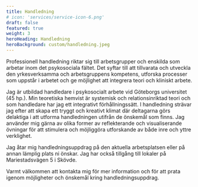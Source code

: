 ```yaml
---
title: Handledning
# icon: 'services/service-icon-6.png'
draft: false
featured: true
weight: 3
heroHeading: Handledning
heroBackground: custom/handledning.jpeg
---
```


Professionell handledning riktar sig till arbetsgrupper och enskilda som arbetar inom det
psykosociala fältet. Det syftar till att tillvarata och utveckla den yrkesverksamma och
arbetsgruppens kompetens, utforska processer som uppstår i arbetet och ge möjlighet att integrera
teori och kliniskt arbete.

Jag är utbildad handledare i psykosocialt arbete vid Göteborgs universitet (45 hp.). Min teoretiska
hemvist är systemisk och relationsinriktad teori och som handledare har jag ett integrativt
förhållningssätt. I handledning strävar jag efter att skapa ett tryggt och kreativt klimat där
deltagarna görs delaktiga i att utforma handledningen utifrån de önskemål som finns. Jag använder
mig gärna av olika former av reflekterande och visualiserande övningar för att stimulera och
möjliggöra utforskande av både inre och yttre verklighet.

Jag åtar mig handledningsuppdrag på den aktuella arbetsplatsen eller på annan lämplig plats ni
önskar. Jag har också tillgång till lokaler på Mariestadsvägen 5 i Skövde.

Varmt välkommen att kontakta mig för mer information och för att prata igenom möjligheter och
önskemål kring handledningsuppdrag.

